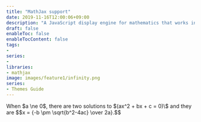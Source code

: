 ```yaml
---
title: "MathJax support"
date: 2019-11-16T12:00:06+09:00
description: "A JavaScript display engine for mathematics that works in all browsers.No more setup for readers. It just works."
draft: false
enableToc: false
enableTocContent: false
tags:
- 
series:
-
libraries:
- mathjax
image: images/feature1/infinity.png
series:
- Themes Guide
---
```


When \$a \ne 0\$, there are two solutions to \$\(ax^2 + bx + c = 0\)\\$ and they are
\$\$x = {-b \pm \sqrt{b^2-4ac} \over 2a}.\$\$
